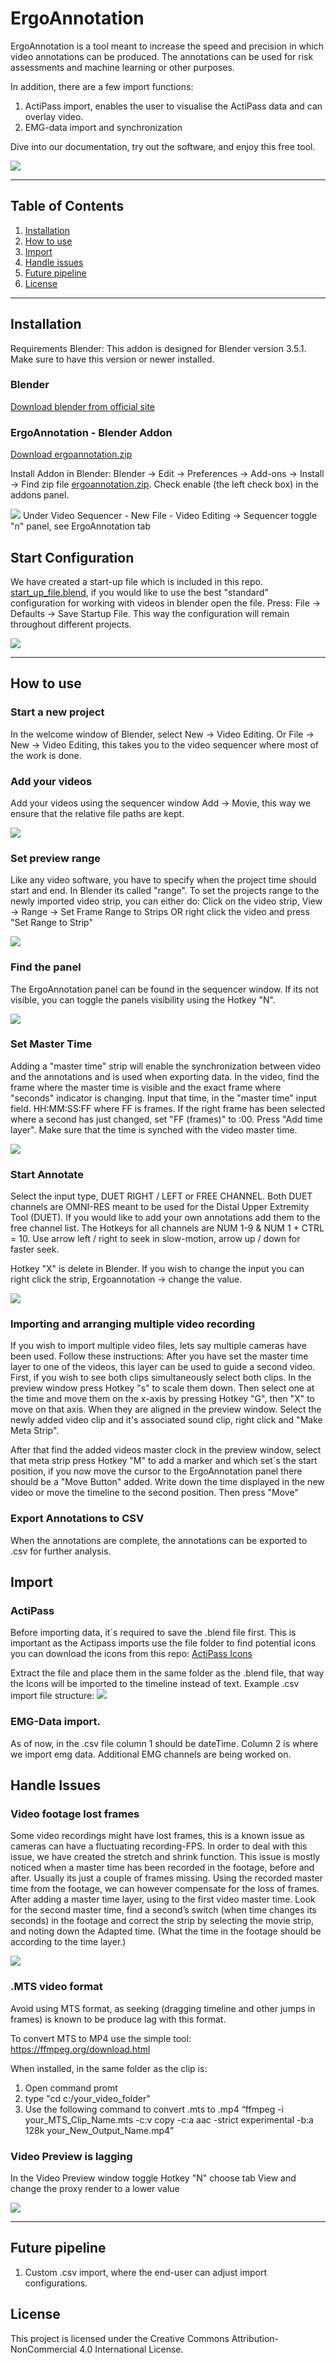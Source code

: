 # ErgoAnnotation
ErgoAnnotation is a tool meant to increase the speed and precision in which video annotations can be produced. The annotations can be used for risk assessments and machine learning or other purposes.  

In addition, there are a few import functions:
1. ActiPass import, enables the user to visualise the ActiPass data and can overlay video. 
2. EMG-data import and synchronization 


Dive into our documentation, try out the software, and enjoy this free tool.

![](https://github.com/Rockfella/rockfella_public/blob/main/annotate_example.gif)

---

## Table of Contents

1. [Installation](#Installation)
2. [How to use](#How-to-use)
3. [Import](#Import)
4. [Handle issues](#Handle-issues)
5. [Future pipeline](#Future-pipeline)
6. [License](#License)


---

## Installation

Requirements
Blender: This addon is designed for Blender version 3.5.1. Make sure to have this version or newer installed.



### Blender


[Download blender from official site](https://www.blender.org/download/)



### ErgoAnnotation - Blender Addon

[Download ergoannotation.zip](https://github.com/Rockfella/ErgoAnnotation/blob/master/latest/ergoannotation.zip)

Install Addon in Blender: 
Blender -> Edit -> Preferences -> Add-ons -> Install -> Find zip file [ergoannotation.zip](https://github.com/Rockfella/ErgoAnnotation/blob/master/latest/ergoannotation.zip). Check enable (the left check box) in the addons panel.

![](https://github.com/Rockfella/rockfella_public/blob/main/install_addon.png)
Under Video Sequencer - New File - Video Editing -> Sequencer toggle "n" panel, see ErgoAnnotation tab
## Start Configuration
We have created a start-up file which is included in this repo. [start_up_file.blend](https://github.com/Rockfella/ErgoAnnotation/blob/master/start_up_file.blend), if you would like to use 
the best "standard" configuration for working with videos in blender open the file. Press: File -> Defaults -> 
Save Startup File. This way the configuration will remain throughout different projects.

![](https://github.com/Rockfella/rockfella_public/blob/main/start_up_file.png)

---

## How to use

### Start a new project
In the welcome window of Blender, select New -> Video Editing. Or File -> New -> Video Editing, this takes you to the video sequencer where most of the work is done.



### Add your videos
Add your videos using the sequencer window Add -> Movie, this way we ensure that the relative file paths are kept. 

![](https://github.com/Rockfella/rockfella_public/blob/main/add_movie.gif)

### Set preview range
Like any video software, you have to specify when the project time should start and end. In Blender its called "range". To set the projects range to the newly imported video strip, you can either do: Click on the video strip, View -> Range -> Set Frame Range to Strips OR right click the video and press "Set Range to Strip"


![](https://github.com/Rockfella/rockfella_public/blob/main/set_range.gif)

### Find the panel
The ErgoAnnotation panel can be found in the sequencer window. If its not visible, you can toggle the panels visibility using the Hotkey "N". 

![](https://github.com/Rockfella/rockfella_public/blob/main/toggle_panel.gif)

### Set Master Time

Adding a "master time" strip will enable the synchronization between video and the annotations and is used when exporting data. In the video, find the frame where the master time is visible and the exact frame where "seconds" indicator is changing. Input that time, in the "master time" input field. HH:MM:SS:FF where FF is frames. If the right frame has been selected where a second has just changed, set "FF (frames)" to :00. Press "Add time layer". Make sure that the time is synched with the video master time. 

![](https://github.com/Rockfella/rockfella_public/blob/main/master_time_colors.gif)

### Start Annotate
Select the input type, DUET RIGHT / LEFT or FREE CHANNEL. Both DUET channels are OMNI-RES meant to be used for the Distal Upper Extremity Tool (DUET). If you would like to add your own annotations add them to the free channel list. The Hotkeys for all channels are NUM 1-9 & NUM 1 + CTRL = 10. Use arrow left / right to seek in slow-motion, arrow up / down for faster seek.

Hotkey "X" is delete in Blender. If you wish to change the input you can right click the strip, Ergoannotation -> change the value. 

![](https://github.com/Rockfella/rockfella_public/blob/main/annotate_example.gif)


### Importing and arranging multiple video recording 
If you wish to import multiple video files, lets say multiple cameras have been used. Follow these instructions:
After you have set the master time layer to one of the videos, this layer can be used to guide a second video. 
First, if you wish to see both clips simultaneously select both clips. In the preview window press Hotkey "s" to 
scale them down. Then select one at the time and move them on the x-axis by pressing Hotkey "G", then "X" to move 
on that axis. When they are aligned in the preview window. Select the newly added video clip and it's 
associated sound clip, right click and "Make Meta Strip".

After that find the added videos master clock in the preview window, select that meta strip press Hotkey "M" 
to add a marker and which set´s the start position, if you now move the cursor to the ErgoAnnotation panel there 
should be a "Move Button" added. Write down the time displayed in the new video or move the timeline to 
the second position. Then press "Move"

### Export Annotations to CSV
When the annotations are complete, the annotations can be exported to .csv for further analysis. 

## Import
### ActiPass
Before importing data, it´s required to save the .blend file first. This is important as the Actipass imports use the file folder to find potential icons you can download the icons from this repo: [ActiPass Icons](https://github.com/Rockfella/ErgoAnnotation/blob/master/ActiPassIcons.zip)

Extract the file and place them in the same folder as the .blend file, that way the Icons will be imported to the timeline instead of text. 
Example .csv import file structure:
![](https://github.com/Rockfella/rockfella_public/blob/main/import_example.png)
### EMG-Data import. 
As of now, in the .csv file column 1 should be dateTime. Column 2 is where we import emg data. Additional EMG channels are being worked on. 

## Handle Issues
### Video footage lost frames
Some video recordings might have lost frames, this is a known issue as cameras can have a fluctuating recording-FPS. 
In order to deal with this issue, we have created the stretch and shrink function. This issue is mostly noticed when a master time has been recorded in the footage, before and after. Usually its just a couple of frames missing. Using the recorded master time from the footage, we can however compensate for the loss of frames. After adding a master time layer, using to the first video master time. Look for the second master time, find a second’s switch (when time changes its seconds) in the footage and correct the strip by selecting the movie strip, and noting down the Adapted time. (What the time in the footage should be according to the time layer.)  


![](https://github.com/Rockfella/rockfella_public/blob/main/stretch_shrink.gif)


### .MTS video format
Avoid using MTS format, as seeking (dragging timeline and other jumps in frames) is known to be produce lag with this format.

To convert MTS to MP4 use the simple tool:
https://ffmpeg.org/download.html

When installed, in the same folder as the clip is:
1. Open command promt
2. type "cd c:/your_video_folder"
3. Use the following command to convert .mts to .mp4 “ffmpeg -i your_MTS_Clip_Name.mts -c:v copy -c:a aac -strict experimental -b:a 128k your_New_Output_Name.mp4”

### Video Preview is lagging
In the Video Preview window toggle Hotkey "N" choose tab View and change the proxy render to a lower value

![](https://github.com/Rockfella/rockfella_public/blob/main/view_proxy.png)

---
## Future pipeline
1. Custom .csv import, where the end-user can adjust import configurations.


## License

This project is licensed under the Creative Commons Attribution-NonCommercial 4.0 International License.